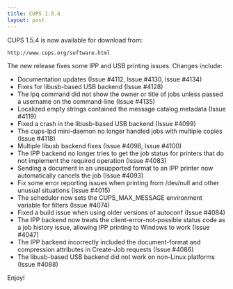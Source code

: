 ```yaml
---
title: CUPS 1.5.4
layout: post
---
```


CUPS 1.5.4 is now available for download from:

    http://www.cups.org/software.html

The new release fixes some IPP and USB printing issues. Changes include:

- Documentation updates (Issue #4112, Issue #4130, Issue #4134)
- Fixes for libusb-based USB backend (Issue #4128)
- The lpq command did not show the owner or title of jobs unless passed a username on the command-line (Issue #4135)
- Localized empty strings contained the message catalog metadata (Issue #4119)
- Fixed a crash in the libusb-based USB backend (Issue #4099)
- The cups-lpd mini-daemon no longer handled jobs with multiple copies (Issue #4118)
- Multiple libusb backend fixes (Issue #4098, Issue #4100)
- The IPP backend no longer tries to get the job status for printers that do not implement the required operation (Issue #4083)
- Sending a document in an unsupported format to an IPP printer now automatically cancels the job (Issue #4093)
- Fix some error reporting issues when printing from /dev/null and other unusual situations (Issue #4015)
- The scheduler now sets the CUPS_MAX_MESSAGE environment variable for filters (Issue #4074)
- Fixed a build issue when using older versions of autoconf (Issue #4084)
- The IPP backend now treats the client-error-not-possible status code as a job history issue, allowing IPP printing to Windows to work (Issue #4047)
- The IPP backend incorrectly included the document-format and compression attributes in Create-Job requests (Issue #4086)
- The libusb-based USB backend did not work on non-Linux platforms (Issue #4088)

Enjoy!

